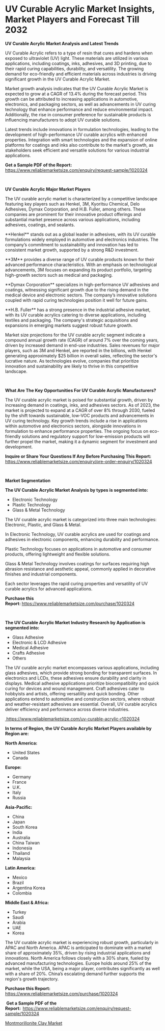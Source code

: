 <p><h1>UV Curable Acrylic Market Insights, Market Players and Forecast Till 2032</h1></p><p><strong>UV Curable Acrylic Market Analysis and Latest Trends</strong></p>
<p><p>UV Curable Acrylic refers to a type of resin that cures and hardens when exposed to ultraviolet (UV) light. These materials are utilized in various applications, including coatings, inks, adhesives, and 3D printing, due to their rapid curing capabilities, durability, and versatility. The growing demand for eco-friendly and efficient materials across industries is driving significant growth in the UV Curable Acrylic Market.</p><p>Market growth analysis indicates that the UV Curable Acrylic Market is expected to grow at a CAGR of 13.4% during the forecast period. This growth can be attributed to increasing applications in automotive, electronics, and packaging sectors, as well as advancements in UV curing technology that enhance performance and reduce environmental impact. Additionally, the rise in consumer preference for sustainable products is influencing manufacturers to adopt UV curable solutions. </p><p>Latest trends include innovations in formulation technologies, leading to the development of high-performance UV curable acrylics with enhanced properties. Integration with smart technologies and the expansion of online platforms for coatings and inks also contribute to the market's growth, as stakeholders seek efficient and versatile solutions for various industrial applications.</p></p>
<p><strong>Get a Sample PDF of the Report:&nbsp;</strong> <a href="https://www.reliablemarketsize.com/enquiry/request-sample/1020324?utm_campaign=3354&utm_medium=2&utm_source=Github&utm_content=ia&utm_term=31032025&utm_id=uv-curable-acrylic">https://www.reliablemarketsize.com/enquiry/request-sample/1020324</a></p>
<p>&nbsp;</p>
<p><strong>UV Curable Acrylic Major Market Players</strong></p>
<p><p>The UV curable acrylic market is characterized by a competitive landscape featuring key players such as Henkel, 3M, Kyoritsu Chemical, Delo Adhesives, Dymax Corporation, and H.B. Fuller, among others. These companies are prominent for their innovative product offerings and substantial market presence across various applications, including adhesives, coatings, and sealants.</p><p>**Henkel** stands out as a global leader in adhesives, with its UV curable formulations widely employed in automotive and electronics industries. The company’s commitment to sustainability and innovation has led to consistent market growth, supported by a strong R&D investment.</p><p>**3M** provides a diverse range of UV curable products known for their advanced performance characteristics. With an emphasis on technological advancements, 3M focuses on expanding its product portfolio, targeting high-growth sectors such as medical and packaging.</p><p>**Dymax Corporation** specializes in high-performance UV adhesives and coatings, witnessing significant growth due to the rising demand in the medical device and electronic sectors. The company’s innovative solutions coupled with rapid curing technologies position it well for future gains.</p><p>**H.B. Fuller** has a strong presence in the industrial adhesive market, with its UV curable acrylics catering to diverse applications, including textiles and packaging. The company's strategic acquisitions and expansions in emerging markets suggest robust future growth.</p><p>Market size projections for the UV curable acrylic segment indicate a compound annual growth rate (CAGR) of around 7% over the coming years, driven by increased demand in end-use industries. Sales revenues for major players, such as 3M and Henkel, are reported in the billions, with Henkel generating approximately $25 billion in overall sales, reflecting the sector's lucrative nature. As technologies evolve, companies that prioritize innovation and sustainability are likely to thrive in this competitive landscape.</p></p>
<p>&nbsp;</p>
<p><strong>What Are The Key Opportunities For UV Curable Acrylic Manufacturers?</strong></p>
<p><p>The UV curable acrylic market is poised for substantial growth, driven by increasing demand in coatings, inks, and adhesives sectors. As of 2023, the market is projected to expand at a CAGR of over 8% through 2030, fueled by the shift towards sustainable, low-VOC products and advancements in UV curing technology. Key growth trends include a rise in applications within automotive and electronics sectors, alongside innovations in formulation to enhance performance properties. The ongoing focus on eco-friendly solutions and regulatory support for low-emission products will further propel the market, making it a dynamic segment for investment and development.</p></p>
<p><strong>Inquire or Share Your Questions If Any Before Purchasing This Report:</strong> <a href="https://www.reliablemarketsize.com/enquiry/pre-order-enquiry/1020324?utm_campaign=3354&utm_medium=2&utm_source=Github&utm_content=ia&utm_term=31032025&utm_id=uv-curable-acrylic">https://www.reliablemarketsize.com/enquiry/pre-order-enquiry/1020324</a></p>
<p>&nbsp;</p>
<p><strong>Market Segmentation</strong></p>
<p><strong>The UV Curable Acrylic Market Analysis by types is segmented into:</strong></p>
<p><ul><li>Electronic Technology</li><li>Plastic Technology</li><li>Glass & Metal Technology</li></ul></p>
<p><p>The UV curable acrylic market is categorized into three main technologies: Electronic, Plastic, and Glass & Metal. </p><p>In Electronic Technology, UV curable acrylics are used for coatings and adhesives in electronic components, enhancing durability and performance. </p><p>Plastic Technology focuses on applications in automotive and consumer products, offering lightweight and flexible solutions. </p><p>Glass & Metal Technology involves coatings for surfaces requiring high abrasion resistance and aesthetic appeal, commonly applied in decorative finishes and industrial components. </p><p>Each sector leverages the rapid curing properties and versatility of UV curable acrylics for advanced applications.</p></p>
<p><strong>Purchase this Report:&nbsp;</strong><a href="https://www.reliablemarketsize.com/purchase/1020324?utm_campaign=3354&utm_medium=2&utm_source=Github&utm_content=ia&utm_term=31032025&utm_id=uv-curable-acrylic">https://www.reliablemarketsize.com/purchase/1020324</a></p>
<p>&nbsp;</p>
<p><strong>The UV Curable Acrylic Market Industry Research by Application is segmented into:</strong></p>
<p><ul><li>Glass Adhesive</li><li>Electronic & LCD Adhesive</li><li>Medical Adhesive</li><li>Crafts Adhesive</li><li>Others</li></ul></p>
<p><p>The UV curable acrylic market encompasses various applications, including glass adhesives, which provide strong bonding for transparent surfaces. In electronics and LCDs, these adhesives ensure durability and clarity in displays. Medical adhesive applications prioritize biocompatibility and quick curing for devices and wound management. Craft adhesives cater to hobbyists and artists, offering versatility and quick bonding. Other applications extend to automotive and construction sectors, where robust and weather-resistant adhesives are essential. Overall, UV curable acrylics deliver efficiency and performance across diverse industries.</p></p>
<p><a href="https://www.reliablemarketsize.com/uv-curable-acrylic-r1020324?utm_campaign=3354&utm_medium=2&utm_source=Github&utm_content=ia&utm_term=31032025&utm_id=uv-curable-acrylic">&nbsp;https://www.reliablemarketsize.com/uv-curable-acrylic-r1020324</a></p>
<p><strong>In terms of Region, the UV Curable Acrylic Market Players available by Region are:</strong></p>
<p>
    <p> <strong> North America: </strong>
        <ul>
            <li>United States</li>
            <li>Canada</li>
        </ul>
        </p> 
    <p> <strong> Europe: </strong>
        <ul>
            <li>Germany</li>
            <li>France</li>
            <li>U.K.</li>
            <li>Italy</li>
            <li>Russia</li>
        </ul>
        </p> 
    <p> <strong> Asia-Pacific: </strong>
        <ul>
            <li>China</li>
            <li>Japan</li>
            <li>South Korea</li>
            <li>India</li>
            <li>Australia</li>
            <li>China Taiwan</li>
            <li>Indonesia</li>
            <li>Thailand</li>
            <li>Malaysia</li>
        </ul>
        </p> 
    <p> <strong> Latin America: </strong>
        <ul>
            <li>Mexico</li>
            <li>Brazil</li>
            <li>Argentina Korea</li>
            <li>Colombia</li>
        </ul>
        </p> 
    <p> <strong> Middle East & Africa: </strong>
        <ul>
            <li>Turkey</li>
            <li>Saudi</li>
            <li>Arabia</li>
            <li>UAE</li>
            <li>Korea</li>
        </ul>
    </p>
    </p>
<p><p>The UV curable acrylic market is experiencing robust growth, particularly in APAC and North America. APAC is anticipated to dominate with a market share of approximately 35%, driven by rising industrial applications and innovations. North America follows closely with a 30% share, fueled by advanced manufacturing technologies. Europe holds around 25% of the market, while the USA, being a major player, contributes significantly as well with a share of 20%. China’s escalating demand further supports the region's growth trajectory.</p></p>
<p><strong>Purchase this Report: </strong><a href="https://www.reliablemarketsize.com/purchase/1020324?utm_campaign=3354&utm_medium=2&utm_source=Github&utm_content=ia&utm_term=31032025&utm_id=uv-curable-acrylic">https://www.reliablemarketsize.com/purchase/1020324</a></p>
<p>&nbsp;<strong>Get a Sample PDF of the Report:&nbsp;&nbsp;</strong><a href="https://www.reliablemarketsize.com/enquiry/request-sample/1020324?utm_campaign=3354&utm_medium=2&utm_source=Github&utm_content=ia&utm_term=31032025&utm_id=uv-curable-acrylic">https://www.reliablemarketsize.com/enquiry/request-sample/1020324</a></p>
<p><strong></strong></p>
<p><p><a href="https://github.com/baetahassaz6/Market-Research-Report-List-1/blob/main/montmorillonite-clay-market.md?utm_campaign=3354&utm_medium=2&utm_source=Github&utm_content=ia&utm_term=31032025&utm_id=uv-curable-acrylic">Montmorillonite Clay Market</a></p></p>